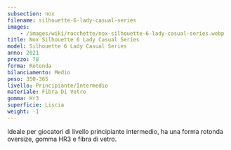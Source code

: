 ```yaml
---
subsection: nox
filename: silhouette-6-lady-casual-series
images:
    - /images/wiki/racchette/nox-silhouette-6-lady-casual-series.webp
title: Nox Silhouette 6 Lady Casual Series
model: Silhouette 6 Lady Casual Series
anno: 2021
prezzo: 78
forma: Rotonda
bilanciamento: Medio
peso: 350-365
livello: Principiante/Intermedio
materiale: Fibra Di Vetro
gomma: Hr3
superficie: Liscia
weight: -1
---
```

Ideale per giocatori di livello principiante intermedio, ha una forma rotonda oversize, gomma HR3 e fibra di vetro.